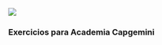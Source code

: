 ![](https://user-images.githubusercontent.com/90793903/154823965-040ef658-7586-4b57-9183-904d4af0b8e2.png)

###               Exercicios para Academia Capgemini
